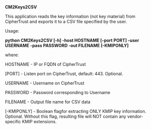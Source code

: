 **CM2Keys2CSV**

This application reads the key information (not key material) from CipherTrust and exports it to a CSV file specified by the user.

Usage:

**python CM2Keys2CSV [-h] -host HOSTNAME [-port PORT] -user USERNAME -pass PASSWORD -out FILENAME [-KMIPONLY]** 

where:

HOSTNAME  - IP or FQDN of CipherTrust

[PORT]    - Listen port on CipherTrust, default:  443. Optional.

USERNAME  - Username on CipherTrust

PASSWORD  - Password corresponding to Username

FILENAME  - Output file name for CSV data 

[-KMIPONLY] - Boolean flagfor extracting ONLY KMIP key information.  Optional.  Without this flag, resulting file will NOT contain any vendor-specific KMIP extensions.

